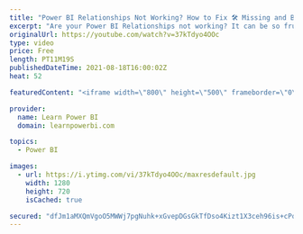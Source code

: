 ```yaml
---
title: "Power BI Relationships Not Working? How to Fix 🛠️ Missing and Blank Values [Part 2]"
excerpt: "Are your Power BI Relationships not working? It can be so frustrating when that happens. In this video we discuss how you can fix Missing or Blank Values when using Power BI Relationship  00:00:00 Intro 00:01:52 Values Missing 00:05:53 Values Showing Under Blank  Part 1 Video: Debug Relationships https://youtu.be/eT2NV2MNaLw"
originalUrl: https://youtube.com/watch?v=37kTdyo4OOc
type: video
price: Free
length: PT11M19S
publishedDateTime: 2021-08-18T16:00:02Z
heat: 52

featuredContent: "<iframe width=\"800\" height=\"500\" frameborder=\"0\" src=\"https://www.youtube.com/embed/37kTdyo4OOc\" allow=\"accelerometer; autoplay; encrypted-media; gyroscope; picture-in-picture\" allowfullscreen></iframe>"

provider:
  name: Learn Power BI
  domain: learnpowerbi.com

topics:
  - Power BI

images:
  - url: https://i.ytimg.com/vi/37kTdyo4OOc/maxresdefault.jpg
    width: 1280
    height: 720
    isCached: true

secured: "dfJm1aMXQmVgoO5MWWj7pgNuhk+xGvepDGsGkTfDso4Kizt1X3ceh96is+cPqcTRijAuytA0/VpH5x1R5oucgRX/AJwYrLNlTV3QH5IHleteMskSpQyl2mVGIS3Bp0OO32qgfy4toPcdy9JTSjdLsX0+146f9cduj05T8Wb1/V3itnIGv6+/11jIlC95C8+DWCp5Sj1nzOWz9XNSs5VzKJ0BzPtxnbY0C/A5ny12EgWViYLVZ+Gf9VNltq9+I6PW//VOAaiaSDC8FksSzd5jpere4biPHHRKtdB8HuQ1aM+k00gTKNLyOLsqgzpl7HlpnbKYj/Ptpxw3un98hHczIue1Dy+cvaUNhbdQEqZ40SoFaR5EM4c7UZNmMoQbdewKVGkBUzOwMVrHyF17qODhA2WNoq5Kub1toASYKvxyPPY=;687Iyu674B2q236UzfnmmA=="
---
```


